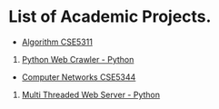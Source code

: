 # List of Academic Projects.

* [Algorithm CSE5311](https://github.com/srvuta/Academic-Projects/tree/master/Algorithms)
 1. [Python Web Crawler - Python](https://github.com/srvuta/Academic-Projects/tree/master/Algorithms)
* [Computer Networks CSE5344](https://github.com/srvuta/Academic-Projects/tree/master/Computer%20Networks)
 1. [Multi Threaded Web Server - Python](https://github.com/srvuta/Academic-Projects/tree/master/Computer%20Networks)
 
